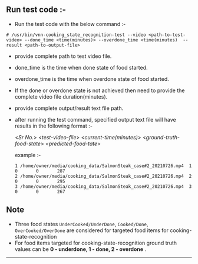 ## Run test code :-
  - Run the test code with the below command :-
  ```
  # /usr/bin/vnn-cooking_state_recognition-test --video <path-to-test-video> --done_time <time(minutes)> --overdone_time <time(minutes)  --result <path-to-output-file>
  ```
   - provide complete path to test video file. 
   - done_time is the time when done state of food started.
   - overdone_time is the time when overdone state of food started.
   - If the done or overdone state is not achieved then need to provide the complete video file duration(minutes).
   - provide complete output/result text file path.
   
       

   - after running the test command, specified output text file will have results in the following format :-
      
      <*Sr No.*> <*test-video-file*> <*current-time(minutes)*> <*ground-truth-food-state*> <*predicted-food-tate*> <inference-time>
       
       example :-
       ```
       1 /home/owner/media/cooking_data/SalmonSteak_case#2_20210726.mp4  1       0       0       287
       2 /home/owner/media/cooking_data/SalmonSteak_case#2_20210726.mp4  2       0       0       295
       3 /home/owner/media/cooking_data/SalmonSteak_case#2_20210726.mp4  3       0       0       267
       ```
  
## Note
  - Three food states `UnderCooked/UnderDone`, `Cooked/Done`, `OverCooked/OverDone` are considered for targeted food items for cooking-state-recognition 
  - For food items targeted for cooking-state-recognition ground truth values can be **0 - underdone, 1 - done, 2 - overdone** . 
  
---
